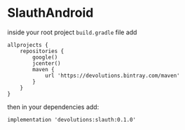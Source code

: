 # SlauthAndroid

inside your root project `build.gradle` file add

```
allprojects {
    repositories {
        google()
        jcenter()
        maven {
            url 'https://devolutions.bintray.com/maven'
        }
    }
}
```

then in your dependencies add:
 ```
 implementation 'devolutions:slauth:0.1.0'
 ```

